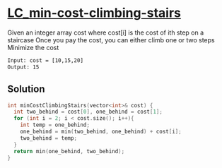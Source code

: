 # [LC_min-cost-climbing-stairs](https://leetcode.com/problems/min-cost-climbing-stairs)

Given an integer array cost where cost[i] is the cost of ith step on a staircase
Once you pay the cost, you can either climb one or two steps
Minimize the cost

```txt
Input: cost = [10,15,20]
Output: 15
```

## Solution

```cpp
int minCostClimbingStairs(vector<int>& cost) {
  int two_behind = cost[0], one_behind = cost[1];
  for (int i = 2; i < cost.size(); i++){
    int temp = one_behind;
    one_behind = min(two_behind, one_behind) + cost[i];
    two_behind = temp;
  }
  return min(one_behind, two_behind);
}
```
